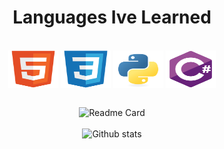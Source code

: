 <div align="center">
  <h1 style="font-weight: bold;"> Languages Ive Learned </h1>
  <br/>
  <img align="center" alt="HTML" height="60" width="80" src="https://raw.githubusercontent.com/devicons/devicon/master/icons/html5/html5-original.svg">
  <img align="center" alt="CSS" height="60" width="80" src="https://raw.githubusercontent.com/devicons/devicon/master/icons/css3/css3-original.svg">
  <img align="center" alt="Python" height="60" width="80" src="https://raw.githubusercontent.com/devicons/devicon/master/icons/python/python-original.svg">
  <img align="center" alt="Csharp" height="60" width="80" src="https://raw.githubusercontent.com/devicons/devicon/master/icons/csharp/csharp-original.svg">
  <br>
<br>

![Readme Card](https://github-readme-stats.vercel.app/api/pin/?username=DuxV2&repo=DuxV2&theme=codeSTACKr)
<br>
<br>
![Github stats](https://github-readme-stats.vercel.app/api?username=DuxV2&show_icons=true&theme=codeSTACKr)
<br>
